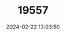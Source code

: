 ---
title: "19557"
category: "Rhinolophus osgoodi"
draft: false
date: 2024-02-22 13:03:50
languages:
  Chinese: ["Aoshi Jutoufu"]
  English: ["Osgood's Horseshoe Bat"]
---